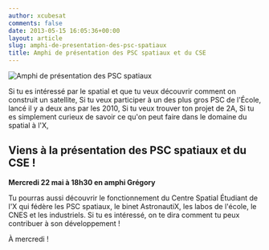 ```yaml
---
author: xcubesat
comments: false
date: 2013-05-15 16:05:36+00:00
layout: article
slug: amphi-de-presentation-des-psc-spatiaux
title: Amphi de présentation des PSC spatiaux et du CSE
---
```


![Amphi de présentation des PSC spatiaux](http://xspacecenter.files.wordpress.com/2013/04/cubesat.jpeg)


Si tu es intéressé par le spatial et que tu veux découvrir comment on construit un satellite,
Si tu veux participer à un des plus gros PSC de l'École, lancé il y a deux ans par les 2010,
Si tu veux trouver ton projet de 2A,
Si tu es simplement curieux de savoir ce qu'on peut faire dans le domaine du spatial à l'X,


## Viens à la présentation des PSC spatiaux et du CSE !
**Mercredi 22 mai à 18h30 en amphi Grégory**


Tu pourras aussi découvrir le fonctionnement du Centre Spatial Étudiant de l'X qui fédère les PSC spatiaux, le binet AstronautiX, les labos de l'école, le CNES et les industriels. Si tu es intéressé, on te dira comment tu peux contribuer à son développement !

À mercredi !
